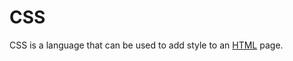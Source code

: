 # CSS







CSS is a language that can be used to add style to an [HTML](/wiki/HTML) page.































































